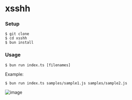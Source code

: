# xsshh

### Setup 
```
$ git clone 
$ cd xsshh
$ bun install
```
### Usage
```
$ bun run index.ts [filenames]
```
Example:
```
$ bun run index.ts samples/sample1.js samples/sample2.js
```
![image](https://github.com/AnshVM/xsshh/assets/70061826/bac69ddd-71ac-4c64-938f-7c8944b96f95)

